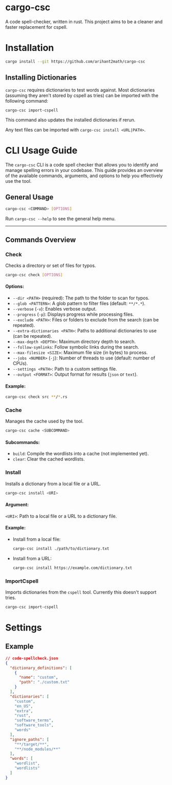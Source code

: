 # cargo-csc
A code spell-checker, written in rust. This project aims to be a cleaner and faster replacement for cspell.

# Installation
```bash
cargo install --git https://github.com/arihant2math/cargo-csc
```

## Installing Dictionaries
`cargo-csc` requires dictionaries to test words against.
Most dictionaries (assuming they aren't stored by cspell as tries) can be imported with the following command:
```
cargo-csc import-cspell
```

This command also updates the installed dictionaries if rerun.

Any text files can be imported with `cargo-csc install <URL|PATH>`.

# CLI Usage Guide

The `cargo-csc` CLI is a code spell checker that allows you to identify and manage spelling errors in your codebase. This guide provides an overview of the available commands, arguments, and options to help you effectively use the tool.

## General Usage

```bash
cargo-csc <COMMAND> [OPTIONS]
```

Run `cargo-csc --help` to see the general help menu.

---

## Commands Overview

### **Check**
Checks a directory or set of files for typos.

```bash
cargo-csc check [OPTIONS]
```

#### Options:
- `--dir <PATH>` (required): The path to the folder to scan for typos.
- `--glob <PATTERN>`: A glob pattern to filter files (default: `**/*.*`).
- `--verbose` (`-v`): Enables verbose output.
- `--progress` (`-p`): Displays progress while processing files.
- `--exclude <PATH>`: Files or folders to exclude from the search (can be repeated).
- `--extra-dictionaries <PATH>`: Paths to additional dictionaries to use (can be repeated).
- `--max-depth <DEPTH>`: Maximum directory depth to search.
- `--follow-symlinks`: Follow symbolic links during the search.
- `--max-filesize <SIZE>`: Maximum file size (in bytes) to process.
- `--jobs <NUMBER>` (`-j`): Number of threads to use (default: number of CPUs).
- `--settings <PATH>`: Path to a custom settings file.
- `--output <FORMAT>`: Output format for results (`json` or `text`).

#### Example:
```bash
cargo-csc check src **/*.rs
```

### **Cache**
Manages the cache used by the tool.

```bash
cargo-csc cache <SUBCOMMAND>
```

#### Subcommands:
- `build`: Compile the wordlists into a cache (not implemented yet).
- `clear`: Clear the cached wordlists.

### **Install**
Installs a dictionary from a local file or a URL.

```bash
cargo-csc install <URI>
```

#### Argument:
`<URI>`: Path to a local file or a URL to a dictionary file.

#### Example:
- Install from a local file:
  ```bash
  cargo-csc install ./path/to/dictionary.txt
  ```
- Install from a URL:
  ```bash
  cargo-csc install https://example.com/dictionary.txt
  ```

### **ImportCspell**
Imports dictionaries from the `cspell` tool.
Currently this doesn't support tries.

```bash
cargo-csc import-cspell
```

# Settings
## Example
```json
// code-spellcheck.json
{
  "dictionary_definitions": [
    {
      "name": "custom",
      "path": "./custom.txt"
    }
  ],
  "dictionaries": [
    "custom",
    "en_US",
    "extra",
    "rust",
    "software_terms",
    "software_tools",
    "words"
  ],
  "ignore_paths": [
    "**/target/**",
    "**/node_modules/**"
  ],
  "words": [
    "wordlist",
    "wordlists"
  ]
}
```

